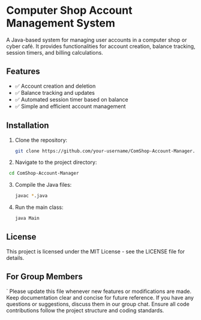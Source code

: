 # Computer Shop Account Management System

A Java-based system for managing user accounts in a computer shop or cyber café. It provides functionalities for account creation, balance tracking, session timers, and billing calculations.

## Features
- ✅ Account creation and deletion
- ✅ Balance tracking and updates
- ✅ Automated session timer based on balance
- ✅ Simple and efficient account management

## Installation
1. Clone the repository:
   ```bash
   git clone https://github.com/your-username/ComShop-Account-Manager.git
   ```
2. Navigate to the project directory:
  ```bash
   cd ComShop-Account-Manager
  ```
3. Compile the Java files:
   ```bash
   javac *.java
   ```
4. Run the main class:
   ```bash
   java Main
   ```

## License

This project is licensed under the MIT License - see the LICENSE file for details.

## For Group Members
`
    Please update this file whenever new features or modifications are made.
    Keep documentation clear and concise for future reference.
    If you have any questions or suggestions, discuss them in our group chat.
    Ensure all code contributions follow the project structure and coding standards.
